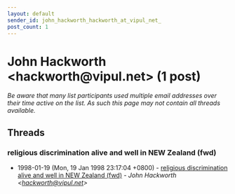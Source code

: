 ```yaml
---
layout: default
sender_id: john_hackworth_hackworth_at_vipul_net_
post_count: 1
---
```


# John Hackworth <hackworth<span>@</span>vipul.net> (1 post)

_Be aware that many list participants used multiple email addresses over their time active on the list. As such this page may not contain all threads available._

## Threads

### religious discrimination alive and well in NEW Zealand (fwd)
+ 1998-01-19 (Mon, 19 Jan 1998 23:17:04 +0800) - [religious discrimination alive and well in NEW Zealand (fwd)](/archive/1998/01/cd7115d8253145a51b2f2d1248c2eb5d06b7d48a164695c15f578fb8604d6cdc) - _John Hackworth \<hackworth@vipul.net\>_

